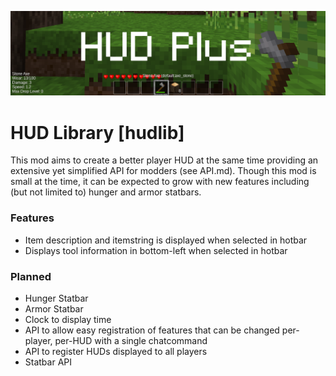 ![Screenshot](.gh-screenshot.png)

HUD Library [hudlib]
====================

This mod aims to create a better player HUD at the same time providing an extensive yet simplified API for modders (see API.md). Though this mod is small at the time, it can be expected to grow with new features including (but not limited to) hunger and armor statbars.

### Features
- Item description and itemstring is displayed when selected in hotbar
- Displays tool information in bottom-left when selected in hotbar

### Planned
- Hunger Statbar
- Armor Statbar
- Clock to display time
- API to allow easy registration of features that can be changed per-player, per-HUD with a single chatcommand
- API to register HUDs displayed to all players
- Statbar API
